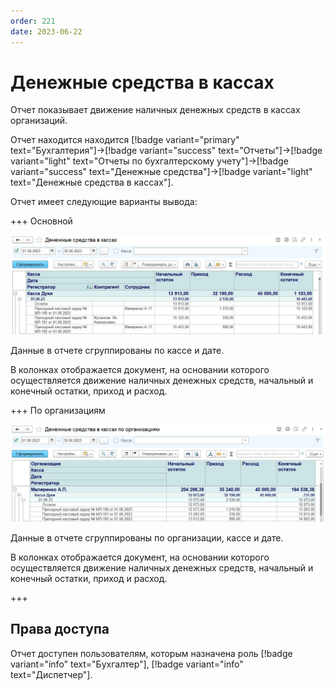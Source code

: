 ```yaml
---
order: 221
date: 2023-06-22
---
```

# Денежные средства в кассах

Отчет показывает движение наличных денежных средств в кассах организаций.

Отчет находится находится [!badge variant="primary" text="Бухгалтерия"]->[!badge variant="success" text="Отчеты"]->[!badge variant="light" text="Отчеты по бухгалтерскому учету"]->[!badge variant="success" text="Денежные средства"]->[!badge variant="light" text="Денежные средства в кассах"].

Отчет имеет следующие варианты вывода:

+++ Основной

![](/images/Отчет_денежные_средства_в_кассах.jpg)

Данные в отчете сгруппированы по кассе и дате.

В колонках отображается документ, на основании которого осуществляется движение наличных денежных средств, начальный и конечный остатки, приход и расход.

+++ По организациям

![](/images/Отчет_денежные_средства_в_кассах_организации.jpg)

Данные в отчете сгруппированы по организации, кассе и дате.

В колонках отображается документ, на основании которого осуществляется движение наличных денежных средств, начальный и конечный остатки, приход и расход.

+++

## Права доступа

Отчет доступен пользователям, которым назначена роль [!badge variant="info" text="Бухгалтер"], [!badge variant="info" text="Диспетчер"].